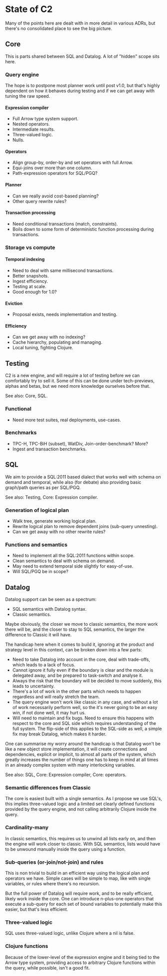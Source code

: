 # State of C2

Many of the points here are dealt with in more detail in various ADRs,
but there's no consolidated place to see the big picture.

## Core

This is parts shared between SQL and Datalog. A lot of "hidden" scope
sits here.

### Query engine

The hope is to postpone most planner work until post v1.0, but that's
highly dependent on how it behaves during testing and if we can get
away with tuning the raw speed.

#### Expression compiler

- Full Arrow type system support.
- Nested operators.
- Intermediate results.
- Three-valued logic.
- Nulls.

#### Operators

- Align group-by, order-by and set operators with full Arrow.
- Equi-joins over more than one column.
- Path-expression operators for SQL/PGQ?

#### Planner

- Can we really avoid cost-based planning?
- Other query rewrite rules?

#### Transaction processing

- Need conditional transactions (match, constraints).
- Boils down to some form of deterministic function processing during
  transactions.

### Storage vs compute

#### Temporal indexing

- Need to deal with same millisecond transactions.
- Better snapshots.
- Ingest efficiency.
- Testing at scale.
- Good enough for 1.0?

#### Eviction

- Proposal exists, needs implementation and testing.

#### Efficiency

- Can we get away with no indexing?
- Cache hierarchy, populating and managing.
- Local tuning, fighting Clojure.

## Testing

C2 is a new engine, and will require a lot of testing before we can
comfortably try to sell it. Some of this can be done under
tech-previews, alphas and betas, but we need more knowledge ourselves
before that.

See also: Core, SQL.

### Functional

- Need more test suites, real deployments, use-cases.

### Benchmarks

- TPC-H, TPC-BiH (subset), WatDiv, Join-order-benchmark? More?
- Ingest and transaction benchmarks.

## SQL

We aim to provide a SQL:2011 based dialect that works well with schema
on demand and temporal, while also (for debate) also providing basic
graph/path queries as per SQL/PGQ.

See also: Testing, Core: Expression compiler.

### Generation of logical plan

- Walk tree, generate working logical plan.
- Rewrite logical plan to remove dependent joins (sub-query unnesting).
- Can we get away with no other rewrite rules?

### Functions and semantics

- Need to implement all the SQL:2011 functions within scope.
- Clean semantics to deal with schema on demand.
- May need to extend temporal side slightly for easy-of-use.
- Will SQL/PGQ be in scope?

## Datalog

Datalog support can be seen as a spectrum:

- SQL semantics with Datalog syntax.
- Classic semantics.

Maybe obviously, the closer we move to classic semantics, the more
work there will be, and the closer to stay to SQL semantics, the
larger the difference to Classic it will have.

The handicap here when it comes to build it, ignoring at the product
and strategy level in this context, can be broken down into a few
parts:

- Need to take Datalog into account in the core, deal with trade-offs,
  which leads to a lack of focus.
- Cannot ignore it fully even if the boundary is clear and the module
  is delegated away, and be prepared to task-switch and analyse it.
- Always the risk that the boundary will be decided to move suddenly,
  this leads to uncertainty.
- There's a lot of work in the other parts which needs to happen
  regardless and will really stretch the team.
- The query engine won't work like classic in any case, and without a
  lot of work necessarily perform well, so the it's never going to be
  an easy win, if not done well, it may hurt us.
- Will need to maintain and fix bugs. Need to ensure this happens with
  respect to the core and SQL side which requires understanding of the
  full system. The flip-side of this applies to the SQL-side as well,
  a simple fix may break Datalog, which makes it harder.

One can summarise my worry around the handicap is that Datalog won't
be like a new object store implementation, it will create connections
and dependencies, explicit or implicit, to almost all parts of the
system, which greatly increases the number of things one has to keep
in mind at all times in an already complex system with many
interlocking variables.

See also: SQL, Core: Expression compiler, Core: operators.

### Semantic differences from Classic

The core is easiest built with a single semantics. As I propose we use
SQL's, this implies three-valued logic and a limited set clearly
defined functions provided by the query engine, and not calling
arbitrarily Clojure inside the query.

### Cardinality-many

In classic semantics, this requires us to unwind all lists early on,
and then the engine will work closer to classic. With SQL semantics,
lists would have to be unwound manually inside the query using a
function.

### Sub-queries (or-join/not-join) and rules

This is non trivial to build in an efficient way using the logical
plan and operators we have. Simple cases will be simple to map, like
with single variables, or rules where there's no recursion.

But the full power of Datalog will require work, and to be really
efficient, likely work inside the core. One can introduce n-plus-one
operators that execute a sub-query for each set of bound variables to
potentially make this easier, but that's less efficient.

### Three-valued logic

SQL uses three-valued logic, unlike Clojure where a nil is false.

### Clojure functions

Because of the lower-level of the expression engine and it being tied
to the Arrow type system, providing access to arbitrary Clojure
functions within the query, while possible, isn't a good fit.
